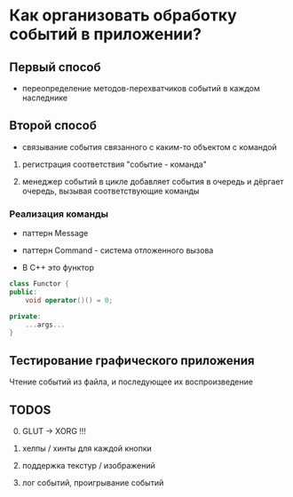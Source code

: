 # Как организовать обработку событий в приложении?

## Первый способ 

* переопределение методов-перехватчиков событий в каждом наследнике

## Второй способ

* связывание события связанного с каким-то объектом с командой

1. регистрация соответствия "событие - команда"

2. менеджер событий в цикле добавляет события в очередь и дёргает
   очередь, вызывая соответствующие команды

### Реализация команды

* паттерн Message

* паттерн Command - система отложенного вызова

* В C++ это функтор 

```c++
class Functor {
public:
    void operator()() = 0;

private:
    ...args...
}
```

## Тестирование графического приложения

Чтение событий из файла, и последующее их воспроизведение

## TODOS

0. GLUT -> XORG !!!

1. хелпы / хинты для каждой кнопки

2. поддержка текстур / изображений

3. лог событий, проигрывание событий
